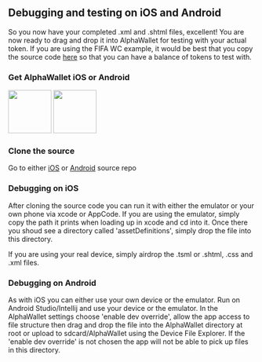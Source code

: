 ## Debugging and testing on iOS and Android

So you now have your completed .xml and .shtml files, excellent! You are now ready to drag and drop it into AlphaWallet for testing with your actual token. If you are using the FIFA WC example, it would be best that you copy the source code [here](https://github.com/AlphaWallet/contracts/blob/master/blockchain-tickets/schema1/TicketingContract.sol) so that you can have a balance of tokens to test with.   

### Get AlphaWallet iOS or Android
[<img src=https://github.com/AlphaWallet/alpha-wallet-ios/blob/master/resources/app-store-badge.png height="88">](https://itunes.apple.com/us/app/alphawallet/id1358230430?ls=1&mt=8) [<img src=https://github.com/AlphaWallet/alpha-wallet-android/blob/master/dmz/src/main/resources/static/images/googleplay.png height="88">](https://play.google.com/store/apps/details?id=io.stormbird.wallet&hl=en_US)

### Clone the source
Go to either [iOS](https://github.com/AlphaWallet/alpha-wallet-ios) or [Android](https://github.com/AlphaWallet/alpha-wallet-android) source repo

### Debugging on iOS 
After cloning the source code you can run it with either the emulator or your own phone via xcode or AppCode. If you are using the emulator, simply copy the path it prints when loading up in xcode and cd into it. Once there you shoud see a directory called 'assetDefinitions', simply drop the file into this directory.

If you are using your real device, simply airdrop the .tsml or .shtml, .css and .xml files. 

### Debugging on Android
As with iOS you can either use your own device or the emulator. Run on Android Studio/Intellij and use your device or the emulator. In the AlphaWallet settings choose 'enable dev override', allow the app access to file structure then drag and drop the file into the AlphaWallet directory at root or upload to sdcard/AlphaWallet using the Device File Explorer. If the 'enable dev override' is not chosen the app will not be able to pick up files in this directory.

